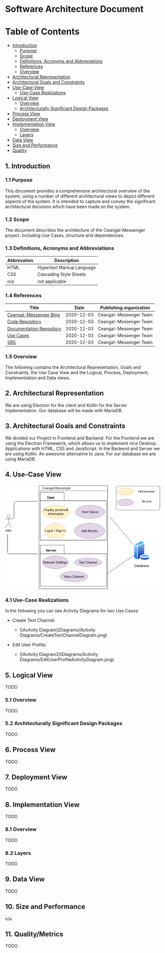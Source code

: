 # Software Architecture Document

# Table of Contents

- [Introduction](#1-introduction)
    - [Purpose](#11-purpose)
    - [Scope](#12-scope)
    - [Definitions, Acronyms and Abbreviations](#13-definitions-acronyms-and-abbreviations)
    - [References](#14-references)
    - [Overview](#15-overview)
- [Architectural Representation](#2-architectural-representation)
- [Architectural Goals and Constraints](#3-architectural-goals-and-constraints)
- [Use-Case View](#4-use-case-view)
    - [Use-Case Realizations](#41-use-case-realizations)
- [Logical View](#5-logical-view)
    - [Overview](#51-overview)
    - [Architecturally Significant Design Packages](#52-architecturally-significant-design-packages)
- [Process View](#6-process-view)
- [Deployment View](#7-deployment-view)
- [Implementation View](#8-implementation-view)
    - [Overview](#81-overview)
    - [Layers](#82-layers)
- [Data View](#9-data-view)
- [Size and Performance](#10-size-and-performance)
- [Quality](#11-qualitymetrics)

## 1. Introduction

### 1.1 Purpose

This document provides a comprehensive architectural overview of the system, using a number of different architectural
views to depict different aspects of the system. It is intended to capture and convey the significant architectural
decisions which have been made on the system.

### 1.2 Scope

The document describes the architecture of the Ceangal-Messenger project. Including Use Cases, structure and
dependencies.

### 1.3 Definitions, Acronyms and Abbreviations

| Abbrevation | Description                            |
| ----------- | -------------------------------------- |
| HTML        | Hypertext Markup Language              |
| CSS         | Cascading Style Sheets                 |
| n/a         | not applicable                         |

### 1.4 References

| Title                                                                                                                               |     Date     | Publishing organization   |
| ------------------------------------------------------------------------------------------------------------------------------------|:------------:| ------------------------- |
| [Ceangal-Messenger Blog](https://ceangalmessenger.wordpress.com/)                                                                            | 2020-12-03   | Ceangal-Messenger Team            |
| [Code Repository](https://github.com/LorenzSeufert/CeangalMessenger---Code)                                                          | 2020-12-03   | Ceangal-Messenger Team             |
| [Documentation Repository](https://github.com/LorenzSeufert/CeangalMessenger---Documentation)                                                      | 2020-12-03   | Ceangal-Messenger Team              |
| [Use Cases](https://github.com/LorenzSeufert/CeangalMessenger---Documentation/tree/main/UseCases)                                     | 2020-12-03  | Ceangal-Messenger Team  |
| [SRS](https://github.com/LorenzSeufert/CeangalMessenger---Documentation/blob/main/Software_Requirements_Specification.md)                                                      | 2020-12-03   | Ceangal-Messenger Team              |

### 1.5 Overview

The following contains the Architectural Representation, Goals and Constraints, the Use Case View and the Logical,
Process, Deployment, Implementation and Data views.

## 2. Architectural Representation

We are using Electron for the client and Kotlin for the Server implementation. Our database will be made with MariaDB.

## 3. Architectural Goals and Constraints

We divided our Project in Frontend and Backend. For the Frontend we are using the Electron Framework, which allows us to
implement nice Desktop Applications with HTML, CSS and JavaScript. In the Backend and Server we are using Kotlin. An
awesome alternative to Java. For our database we are using MariaDB.

## 4. Use-Case View

![Use Case](UseCaseDiagram.png)

### 4.1 Use-Case Realizations

In the following you can see Activity Diagrams for two Use Cases:

- Create Text Channel:
    - ![Acitvity Diagram](Diagrams/Activity Diagrams/CreateTextChannelDiagram.png)

- Edit User Profile:
    - ![Activity Diagram2](Diagrams/Activity Diagrams/EditUserProfileActivityDiagram.png)

## 5. Logical View

TODO

### 5.1 Overview

TODO

### 5.2 Architecturally Significant Design Packages

TODO

## 6. Process View

TODO

## 7. Deployment View

TODO

## 8. Implementation View

TODO

### 8.1 Overview

TODO

### 8.2 Layers

TODO

## 9. Data View

TODO

## 10. Size and Performance

n/a

## 11. Quality/Metrics

TODO